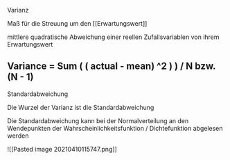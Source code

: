 Varianz

Maß für die Streuung um den [[Erwartungswert]]

mittlere quadratische Abweichung einer reellen Zufallsvariablen von ihrem Erwartungswert

Variance = Sum ( ( actual - mean) ^2 ) ) / N bzw. (N - 1)
------------------------------------------------------

Standardabweichung

Die Wurzel der Varianz ist die Standardabweichung

Die Standardabweichung kann bei der Normalverteilung an den Wendepunkten der Wahrscheinlichkeitsfunktion / Dichtefunktion abgelesen werden

![[Pasted image 20210410115747.png]]